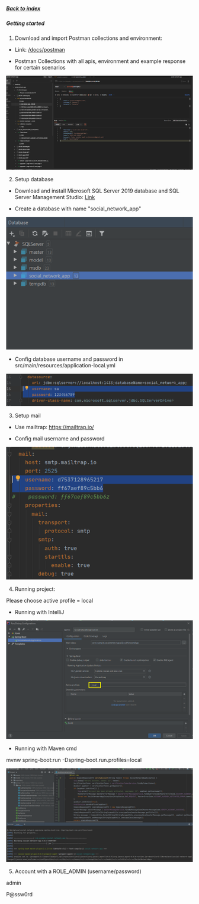 ##### [Back to index](/README.md)

##### Getting started

1. Download and import Postman collections and environment: 

- Link: [/docs/postman](/docs/postman)

- Postman Collections with all apis, environment and example response for certain scenarios

![Preview Postman_Collections](/docs/images/Preview_Postman_collections.png)

2. Setup database

- Download and install Microsoft SQL Server 2019 database and SQL Server Management Studio: [Link](https://youtu.be/QsXWszvjMBM)

- Create a database with name "social_network_app" 

![Database](/docs/images/database.png)

- Config database username and password in src/main/resources/application-local.yml

![Database_config](/docs/images/database_config.png)

3. Setup mail

- Use mailtrap: https://mailtrap.io/

- Config mail username and password

![Config_mailtrap](/docs/images/config_mailtrap.png)

4. Running project: 

Please choose active profile = local

- Running with IntelliJ

![Run_Intellij](/docs/images/run_intellij.png)

- Running with Maven cmd 

mvnw spring-boot:run -Dspring-boot.run.profiles=local

![Run_Maven_cmd](/docs/images/run_maven_cmd.png)

5. Account with a ROLE_ADMIN (username/password)

admin

P@ssw0rd